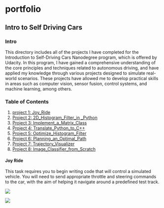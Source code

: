 # portfolio

## Intro to Self Driving Cars

### Intro 
This directory includes all of the projects I have completed for the Introduction to Self-Driving Cars Nanodegree program, which is offered by Udacity. 
In this program, I have gained a comprehensive understanding of the core principles and techniques related to autonomous driving, and have applied my knowledge through various projects designed to simulate real-world scenarios. 
These projects have allowed me to develop practical skills in areas such as computer vision, sensor fusion, control systems, and machine learning, among others.


### Table of Contents 
1. [project 1: Joy_Ride](#project-0)
2. [Project 2: 2D_Histogram_Filter_in _Python](#project-1)
3. [Project 3: Implement_a_Matrix_Class](#project2)
4. [Project 4: Translate_Python_to_C++](#project3)
5. [Project 5: Optimize_Histogram_Filter](#project4)
6. [Project 6: Planning_an_Optimal_Path](#project5)
7. [Project 7: Trajectory_Visualizer](#project6)
8. [Project 8: Image_Classifier_from_Scratch](#project7)


#### **Joy Ride**
This task requires you to begin writing code that will control a simulated vehicle. 
You will need to send appropriate throttle and steering commands to the car, with the aim of helping it navigate around a predefined test track. 

![](https://github.com/Ali-RT/portfolio/blob//main/Project_1_Joy_Ride/ParallelParkingAnimation.gif)

![](https://github.com/Ali-RT/portfolio/blob/main/Project_1_Joy_Ride/ParallelParkingUnity.png)
